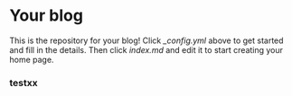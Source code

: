 # Your blog

This is the repository for your blog! Click *_config.yml* above to get started and fill in the details. Then click *index.md* and edit it to start creating your home page.

### testxx
